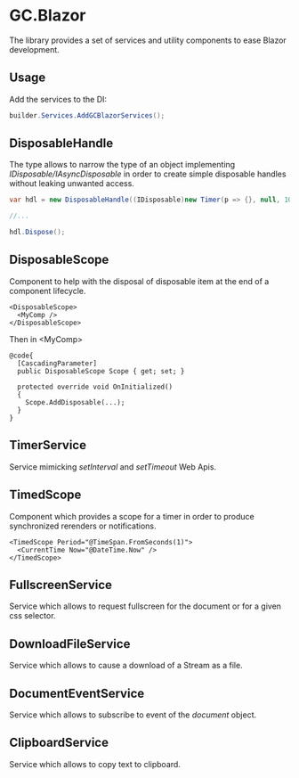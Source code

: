 # GC.Blazor

The library provides a set of services and utility components to ease Blazor development.

## Usage

Add the services to the DI:

```cs
builder.Services.AddGCBlazorServices();
```

## DisposableHandle

The type allows to narrow the type of an object implementing _IDisposable/IAsyncDisposable_ in order to create simple disposable handles without leaking unwanted access.

```cs
var hdl = new DisposableHandle((IDisposable)new Timer(p => {}, null, 1000, 1000));

//...

hdl.Dispose();
```

## DisposableScope

Component to help with the disposal of disposable item at the end of a component lifecycle.

```razor
<DisposableScope>
  <MyComp />
</DisposableScope>
```

Then in \<MyComp\>

```razor
@code{
  [CascadingParameter]
  public DisposableScope Scope { get; set; }

  protected override void OnInitialized()
  {
    Scope.AddDisposable(...);
  }
}
```

## TimerService

Service mimicking _setInterval_ and _setTimeout_ Web Apis.

## TimedScope

Component which provides a scope for a timer in order to produce synchronized rerenders or notifications.

```razor
<TimedScope Period="@TimeSpan.FromSeconds(1)">
  <CurrentTime Now="@DateTime.Now" />
</TimedScope>
```

## FullscreenService

Service which allows to request fullscreen for the document or for a given css selector.

## DownloadFileService

Service which allows to cause a download of a Stream as a file.

## DocumentEventService

Service which allows to subscribe to event of the _document_ object.

## ClipboardService

Service which allows to copy text to clipboard.
